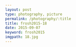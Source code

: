 ```yaml
---
layout: post
type: photography, picture
permalink: /photography/:title
title: frosh2015-18
date: 2015-09-07
keyword: frosh2015
imgpath: 18.jpg
---
```



